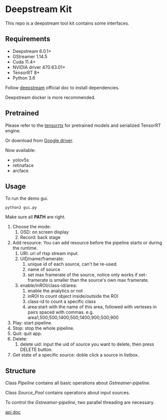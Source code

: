 # Deepstream Kit
This repo is a deepstream tool kit contains some interfaces.

## Requirements
+ Deepstream 6.0.1+
+ GStreamer 1.14.5
+ Cuda 11.4+
+ NVIDIA driver 470.63.01+
+ TensorRT 8+
+ Python 3.6   

Follow [deepstream](https://docs.nvidia.com/metropolis/deepstream/dev-guide/text/DS_Quickstart.html#dgpu-setup-for-ubuntu) official doc to install dependencies.

Deepstream docker is more recommended.
## Pretrained
Please refer to the [tensorrtx](https://github.com/wang-xinyu/tensorrtx) for pretrained models and serialized TensorRT engine.

Or download from [Google driver](https://drive.google.com/drive/folders/1HTdIhGrKP7JnKY6n8F95mI7SBnx7-4R3?usp=sharing).

Now available:
+ yolov5s
+ retinaface
+ arcface

## Usage
To run the demo gui.
```
python3 gui.py
```
Make sure all **PATH** are right.

1. Choose the mode: 
   1. OSD: on screen display
   2. Record: back stage
2. Add resource:
   You can add resource before the pipeline starts or during the runtime.
   1. URI: uri of rtsp stream input.
   2. UID/name/framerate: 
      1. unique id of each source, can't be re-used.
      2. name of source
      3. set max framerate of the source, notice only works if set-framerate is smaller than the source's own max framerate.
   3. enable/inROI/class-id/area:
      1. enable the analytics or not
      2. inROI to count object inside/outside the ROI
      3. class-id to count a specific class
      4. area:start with the name of this area, followed with vertexes in pairs spaced with commas. e.g. area1,500;500;1400;500;1400;900;500;900
3. Play: start pipeline.
4. Stop: stop the whole pipeline.
5. Quit: quit app.
6. Delete: 
   1. delete uid: input the uid of source you want to delete, then press DELETE button.
7. Get state of a specific source: doble click a source in listbox.

## Structure
Class *Pipeline* contains all basic operations about *Gstreamer-pipeline*.

Class *Source_Pool* contains operations about input sources.

To control the *Gstreamer-pipeline*, two parallel threading are necessary.

[api doc](./api-doc.md)